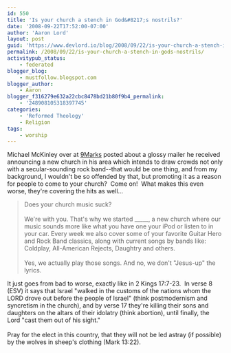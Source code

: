 ```yaml
---
id: 550
title: 'Is your church a stench in God&#8217;s nostrils?'
date: '2008-09-22T17:52:00-07:00'
author: 'Aaron Lord'
layout: post
guid: 'https://www.devlord.io/blog/2008/09/22/is-your-church-a-stench-in-gods-nostrils/'
permalink: /2008/09/22/is-your-church-a-stench-in-gods-nostrils/
activitypub_status:
    - federated
blogger_blog:
    - mustfollow.blogspot.com
blogger_author:
    - Aaron
blogger_f316279e632a22cbc8478bd21b80f9b4_permalink:
    - '248908105318397745'
categories:
    - 'Reformed Theology'
    - Religion
tags:
    - worship
---
```


Michael McKinley over at <a href="http://blog.9marks.org/2008/09/does-your-churc.html">9Marks</a> posted about a glossy mailer he received announcing a new church in his area which intends to draw crowds not only with a secular-sounding rock band--that would be one thing, and from my background, I wouldn't be so offended by that, but promoting it as a reason for people to come to your church?  Come on!  What makes this even worse, they're covering the hits as well...<div><blockquote>Does your church music suck?<br /><br />We're with you. That's why we started _____, a new church where our music sounds more like what you have one your iPod or listen to in your car. Every week we also cover some of your favorite Guitar Hero and Rock Band classics, along with current songs by bands like: Coldplay, All-American Rejects, Daughtry and others.<br /><br />Yes, we actually play those songs. And no, we don't "Jesus-up" the lyrics.</blockquote>It just goes from bad to worse, exactly like in 2 Kings 17:7-23.  In verse 8 (ESV) it says that Israel "walked in the customs of the nations whom the LORD drove out before the people of Israel" (think postmodernism and syncretism in the church), and by verse 17 they're killing their sons and daughters on the altars of their idolatry (think abortion), until finally, the Lord "cast them out of his sight."</div><div><br /></div><div>Pray for the elect in this country, that they will not be led astray (if possible) by the wolves in sheep's clothing (Mark 13:22).</div><div class="blogger-post-footer"></div>